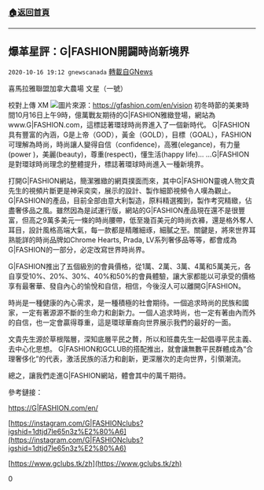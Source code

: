 ###  [:house:返回首頁](https://github.com/ourhimalayas/txt)
---

## 爆革星評：G|FASHION開闢時尚新境界
`2020-10-16 19:12 gnewscanada` [轉載自GNews](https://gnews.org/zh-hant/428834/)

喜馬拉雅聯盟加拿大農場 文星（一號）

校對上傳 XM
![]()![](https://s3.amazonaws.com/gnews-media-offload/wp-content/uploads/2020/10/16190643/%E6%8D%95%E8%8E%B7-1.jpg)圖片來源：https://gfashion.com/en/vision
初冬時節的美東時間10月16日上午9時，億萬戰友期待的G|FASHION雅緻登場，網站為www.G|FASHION.com，這標誌著環球時尚界進入了一個新時代。 G|FASHION具有豐富的內涵，G是上帝（GOD），黃金（GOLD），目標（GOAL），FASHION可理解為時尚，時尚讓人變得自信（confidence)，高雅(elegance)，有力量(power )，美麗(beauty)，尊重(respect)，懂生活(happy life)… …G|FASHION 是對環球時尚理念的整體提升，標誌著環球時尚進入一種新境界。

打開G|FASHION網站，簡潔雅緻的網頁撲面而來，其中G|FASHION靈魂人物文貴先生的視頻片斷更是神采奕奕，展示的設計、製作細節視頻令人嘆為觀止。 G|FASHION的產品，目前全部由意大利製造，原料精選獨到，製作考究精緻，佔盡奢侈品之風。雖然因為是試運行版，網站的G|FASHION產品現在還不是很豐富，但高之9萬多美元一條的時尚腰帶，低至幾百美元的時尚衣褲，還是格外奪人耳目，設計風格高端大氣，每一款都是精雕細琢，細膩之至。關鍵是，將來世界耳熟能詳的時尚品牌如Chrome Hearts, Prada, LV系列奢侈品等等，都會成為G|FASHION的一部分，必定改寫世界時尚界。

G|FASHION推出了五個級別的會員價格，從1萬、2萬、3萬、4萬和5萬美元，各自享受10%、20%、30%、40%和50%的會員體驗，讓大家都能以可承受的價格享有最奢華、發自內心的愉悅和自信，相信，今後沒人可以離開G|FASHION。

時尚是一種健康的內心需求，是一種積極的社會期待。一個追求時尚的民族和國家，一定有著源源不斷的生命力和創新力。一個人追求時尚，也一定有著由內而外的自信，也一定會贏得尊重，這是環球華裔向世界展示我們的最好的一面。

文貴先生源於草根階層，深知底層平民之贅，所以和班農先生一起倡導平民主義、去中心化思想。 G|FASHION和GCLUB的搭配推出，就會讓無數平民群體成為“合理奢侈化”的代表，激活民族的活力和創新，更深層次的走向世界，引領潮流。

總之，讓我們走進G|FASHION網站，體會其中的萬千期待。

參考鏈接：

[https://G|FASHION.com/en/](https://G|FASHION.com/en/)

[https://instagram.com/G|FASHIONclubs?igshid=1dtjd7le65n3z%E2%80%A6](https://instagram.com/G|FASHIONclubs?igshid=1dtjd7le65n3z%E2%80%A6)

[https://www.gclubs.tk/zh](https://www.gclubs.tk/zh)

0
